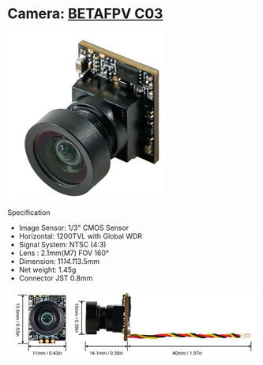 # Camera: [BETAFPV C03 ](https://betafpv.com/products/c03-fpv-micro-camera)
![](Camera_C03.png)

Specification
 - Image Sensor: 1/3" CMOS Sensor  
 - Horizontal: 1200TVL with Global WDR  
 - Signal System: NTSC (4:3)  
 - Lens : 2.1mm(M7) FOV 160°  
 - Dimension: 11*14.1*13.5mm  
 - Net weight: 1.45g  
 - Connector JST 0.8mm
 
![](Camera_C03_Dimension.png)